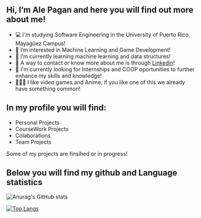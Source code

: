 ## Hi, I’m Ale Pagan and here you will find out more about me!
- 💻 I'm studying Software Engineering in the University of Puerto Rico, Mayagüez Campus!
- 🙂 I’m interested in Machine Learning and Game Development!
- 👀 I’m currently learning machine learning and data structures!
- 👋 A way to contact or know more about me is through [Linkedin](https://www.linkedin.com/in/ale-pagan/)!
- 🔎 I'm currently looking for Internships and COOP oportunities to further enhance my skills and knowledge! 
- 👨🏼‍💻 I like video games and Anime, if you like one of this we already have something common!

## In my profile you will find:
- Personal Projects
- CourseWork Projects
- Colaborations 
- Team Projects

Some of my projects are finsihed or in progress!

## Below you will find my github and Language statistics

![Anurag's GitHub stats](https://github-readme-stats.vercel.app/api?username=print-Eruki&count_private=true&show_icons=true&theme=highcontrast)

[![Top Langs](https://github-readme-stats.vercel.app/api/top-langs/?username=print-Eruki&layout=compact)](https://github.com/anuraghazra/github-readme-stats)



<!---
print-Eruki/print-Eruki is a ✨ special ✨ repository because its `README.md` (this file) appears on your GitHub profile.
You can click the Preview link to take a look at your changes.
--->
